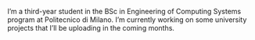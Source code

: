 I’m a third-year student in the BSc in Engineering of Computing Systems program at Politecnico di Milano.
I’m currently working on some university projects that I’ll be uploading in the coming months.
